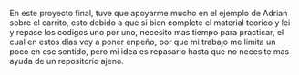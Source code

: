  En este proyecto final, tuve que apoyarme mucho en el ejemplo de Adrian sobre el carrito,
esto debido a que si bien complete el material teorico y lei y repase los codigos uno por uno,
necesito mas tiempo para practicar, el cual en estos dias voy a poner enpeño, por que mi trabajo
me limita un poco en ese sentido, pero mi idea es repasarlo hasta que no necesite mas ayuda de un repositorio ajeno.
